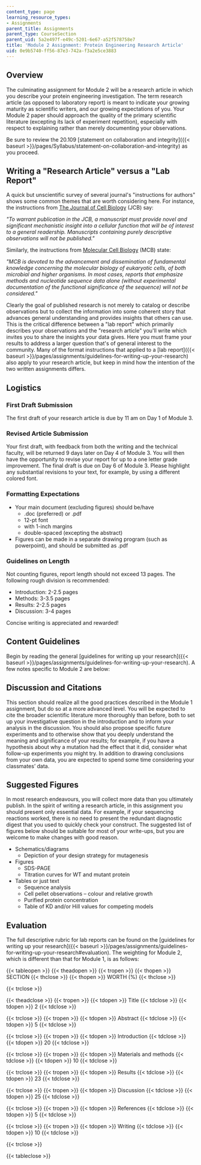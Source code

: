 ```yaml
---
content_type: page
learning_resource_types:
- Assignments
parent_title: Assignments
parent_type: CourseSection
parent_uid: 5a2e497f-e49c-5201-6e67-a52f578758e7
title: 'Module 2 Assignment: Protein Engineering Research Article'
uid: 0e9b5740-ff56-87e3-742a-f3a2e5ce3883
---
```


Overview
--------

The culminating assignment for Module 2 will be a research article in which you describe your protein engineering investigation. The term research article (as opposed to laboratory report) is meant to indicate your growing maturity as scientific writers, and our growing expectations of you. Your Module 2 paper should approach the quality of the primary scientific literature (excepting its lack of experiment repetition), especially with respect to explaining rather than merely documenting your observations.

Be sure to review the 20.109 [statement on collaboration and integrity]({{< baseurl >}}/pages/Syllabus/statement-on-collaboration-and-integrity) as you proceed.

Writing a "Research Article" versus a "Lab Report"
--------------------------------------------------

A quick but unscientific survey of several journal's "instructions for authors" shows some common themes that are worth considering here. For instance, the instructions from [The Journal of Cell Biology](http://jcb.rupress.org/site/misc/ifora.xhtml#Manuscript_organization) (JCB) say:

_"To warrant publication in the JCB, a manuscript must provide novel and significant mechanistic insight into a cellular function that will be of interest to a general readership. Manuscripts containing purely descriptive observations will not be published."_

Similarly, the instructions from [Molecular Cell Biology](http://mcb.asm.org/cgi/content/full/28/1/1) (MCB) state:

_"MCB is devoted to the advancement and dissemination of fundamental knowledge concerning the molecular biology of eukaryotic cells, of both microbial and higher organisms. In most cases, reports that emphasize methods and nucleotide sequence data alone (without experimental documentation of the functional significance of the sequence) will not be considered."_

Clearly the goal of published research is not merely to catalog or describe observations but to collect the information into some coherent story that advances general understanding and provides insights that others can use. This is the critical difference between a "lab report" which primarily describes your observations and the "research article" you'll write which invites you to share the insights your data gives. Here you must frame your results to address a larger question that's of general interest to the community. Many of the format instructions that applied to a [lab report]({{< baseurl >}}/pages/assignments/guidelines-for-writing-up-your-research) also apply to your research article, but keep in mind how the intention of the two written assignments differs.

Logistics
---------

### First Draft Submission

The first draft of your research article is due by 11 am on Day 1 of Module 3.

### Revised Article Submission

Your first draft, with feedback from both the writing and the technical faculty, will be returned 9 days later on Day 4 of Module 3. You will then have the opportunity to revise your report for up to a one letter grade improvement. The final draft is due on Day 6 of Module 3. Please highlight any substantial revisions to your text, for example, by using a different colored font.

### Formatting Expectations

*   Your main document (excluding figures) should be/have
    *   .doc (preferred) or .pdf
    *   12-pt font
    *   with 1-inch margins
    *   double-spaced (excepting the abstract)
*   Figures can be made in a separate drawing program (such as powerpoint), and should be submitted as .pdf

### Guidelines on Length

Not counting figures, report length should not exceed 13 pages. The following rough division is recommended:

*   Introduction: 2-2.5 pages
*   Methods: 3-3.5 pages
*   Results: 2-2.5 pages
*   Discussion: 3-4 pages

Concise writing is appreciated and rewarded!

Content Guidelines
------------------

Begin by reading the general [guidelines for writing up your research]({{< baseurl >}}/pages/assignments/guidelines-for-writing-up-your-research). A few notes specific to Module 2 are below:

Discussion and Citations
------------------------

This section should realize all the good practices described in the Module 1 assignment, but do so at a more advanced level. You will be expected to cite the broader scientific literature more thoroughly than before, both to set up your investigative question in the introduction and to inform your analysis in the discussion. You should also propose specific future experiments and to otherwise show that you deeply understand the meaning and significance of your results; for example, if you have a hypothesis about why a mutation had the effect that it did, consider what follow-up experiments you might try. In addition to drawing conclusions from your own data, you are expected to spend some time considering your classmates’ data.

Suggested Figures
-----------------

In most research endeavours, you will collect more data than you ultimately publish. In the spirit of writing a research article, in this assignment you should present only essential data. For example, if your sequencing reactions worked, there is no need to present the redundant diagnostic digest that you used to quickly check your construct. The suggested list of figures below should be suitable for most of your write-ups, but you are welcome to make changes with good reason.

*   Schematics/diagrams
    *   Depiction of your design strategy for mutagenesis
*   Figures
    *   SDS-PAGE
    *   Titration curves for WT and mutant protein
*   Tables or just text
    *   Sequence analysis
    *   Cell pellet observations – colour and relative growth
    *   Purified protein concentration
    *   Table of KD and/or Hill values for competing models

Evaluation
----------

The full descriptive rubric for lab reports can be found on the [guidelines for writing up your research]({{< baseurl >}}/pages/assignments/guidelines-for-writing-up-your-research#evaluation). The weighting for Module 2, which is different than that for Module 1, is as follows:

{{< tableopen >}}
{{< theadopen >}}
{{< tropen >}}
{{< thopen >}}
SECTION
{{< thclose >}}
{{< thopen >}}
WORTH (%)
{{< thclose >}}

{{< trclose >}}

{{< theadclose >}}
{{< tropen >}}
{{< tdopen >}}
Title
{{< tdclose >}}
{{< tdopen >}}
2
{{< tdclose >}}

{{< trclose >}}
{{< tropen >}}
{{< tdopen >}}
Abstract
{{< tdclose >}}
{{< tdopen >}}
5
{{< tdclose >}}

{{< trclose >}}
{{< tropen >}}
{{< tdopen >}}
Introduction
{{< tdclose >}}
{{< tdopen >}}
20
{{< tdclose >}}

{{< trclose >}}
{{< tropen >}}
{{< tdopen >}}
Materials and methods
{{< tdclose >}}
{{< tdopen >}}
10
{{< tdclose >}}

{{< trclose >}}
{{< tropen >}}
{{< tdopen >}}
Results
{{< tdclose >}}
{{< tdopen >}}
23
{{< tdclose >}}

{{< trclose >}}
{{< tropen >}}
{{< tdopen >}}
Discussion
{{< tdclose >}}
{{< tdopen >}}
25
{{< tdclose >}}

{{< trclose >}}
{{< tropen >}}
{{< tdopen >}}
References
{{< tdclose >}}
{{< tdopen >}}
5
{{< tdclose >}}

{{< trclose >}}
{{< tropen >}}
{{< tdopen >}}
Writing
{{< tdclose >}}
{{< tdopen >}}
10
{{< tdclose >}}

{{< trclose >}}

{{< tableclose >}}
